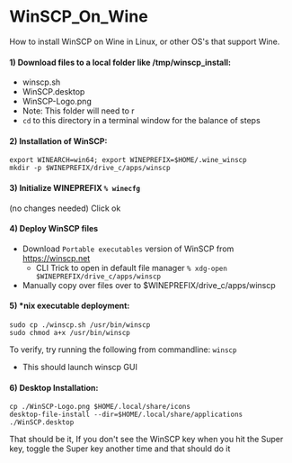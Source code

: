 # WinSCP_On_Wine
How to install WinSCP on Wine in Linux, or other OS's that support Wine.

#### 1)  Download files to a local folder like /tmp/winscp_install:
* winscp.sh
* WinSCP.desktop
* WinSCP-Logo.png
* Note: This folder will need to r
* `cd` to this directory in a terminal window for the balance of steps


#### 2) Installation of WinSCP:
```
export WINEARCH=win64; export WINEPREFIX=$HOME/.wine_winscp
mkdir -p $WINEPREFIX/drive_c/apps/winscp
```


#### 3) Initialize WINEPREFIX `% winecfg`
(no changes needed) Click ok


#### 4) Deploy WinSCP files
* Download `Portable executables` version of WinSCP from https://winscp.net
  * CLI Trick to open in default file manager `% xdg-open $WINEPREFIX/drive_c/apps/winscp`
* Manually copy over files over to $WINEPREFIX/drive_c/apps/winscp


#### 5) *nix executable deployment:
```
sudo cp ./winscp.sh /usr/bin/winscp
sudo chmod a+x /usr/bin/winscp
```
To verify, try running the following from commandline: `winscp`
* This should launch winscp GUI


#### 6) Desktop Installation:
```
cp ./WinSCP-Logo.png $HOME/.local/share/icons
desktop-file-install --dir=$HOME/.local/share/applications ./WinSCP.desktop 
```

That should be it, If you don't see the WinSCP key when you hit the Super key, toggle the Super key another time and that should do it
